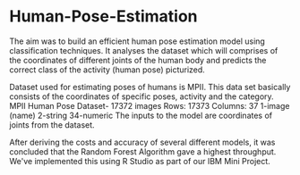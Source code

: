 # Human-Pose-Estimation

The aim was to build an efficient human pose estimation model using classification techniques. It analyses the dataset which will comprises of the coordinates of different joints of the human body and predicts the correct class of the activity (human pose) picturized.

Dataset used for estimating poses of humans is MPII. This data set basically consists of
the coordinates of specific poses, activity and the category.
MPII Human Pose Dataset- 17372 images
Rows: 17373
Columns: 37
1-image (name)
2-string
34-numeric
The inputs to the model are coordinates of joints from the dataset.

After deriving the costs and accuracy of several different models, it was concluded that the Random Forest Algorithm gave a highest throughput.
We've implemented this using R Studio as part of our IBM Mini Project.
